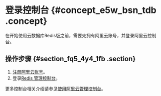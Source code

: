 # 登录控制台 {#concept_e5w_bsn_tdb .concept}

在开始使用云数据库Redis版之前，需要先拥有阿里云账号，并登录阿里云控制台。

## 操作步骤 {#section_fq5_4y4_1fb .section}

1.  [注册阿里云账号](https://www.alibabacloud.com/help/doc-detail/50482.htm)。
2.  登录[Redis 管理控制台](https://kvstore.console.aliyun.com/)。

更多控制台相关介绍请参见[使用阿里云管理控制台](https://www.alibabacloud.com/help/doc-detail/47605.htm)。

